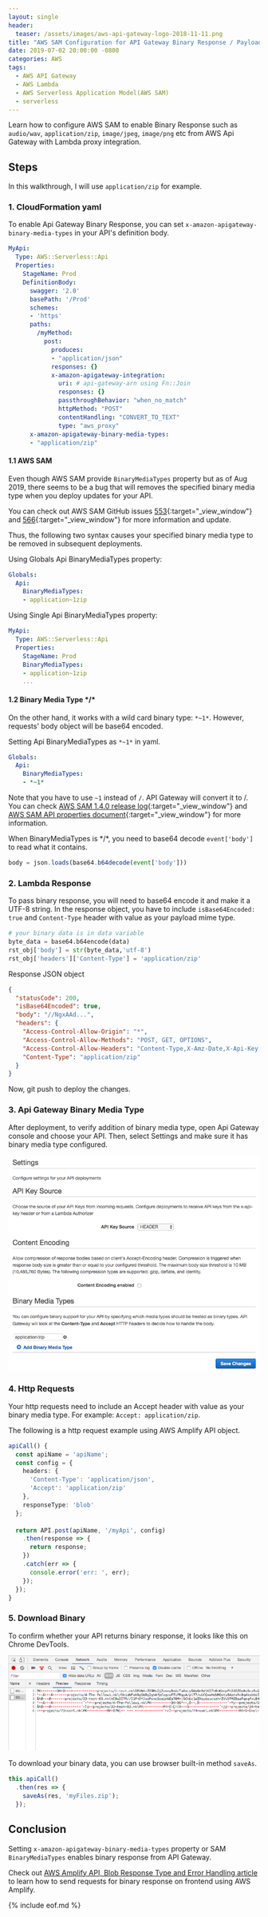 ```yaml
---
layout: single
header:
  teaser: /assets/images/aws-api-gateway-logo-2018-11-11.png
title: "AWS SAM Configuration for API Gateway Binary Response / Payloads"
date: 2019-07-02 20:00:00 -0800
categories: AWS
tags:
  - AWS API Gateway
  - AWS Lambda
  - AWS Serverless Application Model(AWS SAM)
  - serverless
---
```

Learn how to configure AWS SAM to enable Binary Response such as `audio/wav`, `application/zip`, `image/jpeg`, `image/png` etc from AWS Api Gateway with Lambda proxy integration. 

## Steps
In this walkthrough, I will use `application/zip` for example.

### 1. CloudFormation yaml 
To enable Api Gateway Binary Response, you can set `x-amazon-apigateway-binary-media-types` in your API's definition body.  

```yaml
MyApi:
  Type: AWS::Serverless::Api
  Properties:
    StageName: Prod
    DefinitionBody:
      swagger: '2.0'
      basePath: '/Prod'
      schemes: 
      - 'https'
      paths:
        /myMethod:
          post:
            produces:
            - "application/json"
            responses: {}
            x-amazon-apigateway-integration:
              uri: # api-gateway-arn using Fn::Join
              responses: {}
              passthroughBehavior: "when_no_match"
              httpMethod: "POST"
              contentHandling: "CONVERT_TO_TEXT"
              type: "aws_proxy"
      x-amazon-apigateway-binary-media-types:
      - "application/zip"
```

#### 1.1 AWS SAM

Even though AWS SAM provide `BinaryMediaTypes` property but as of Aug 2019, there seems to be a bug that will removes the specified binary media type when you deploy updates for your API.   

You can check out AWS SAM GitHub issues [553](https://github.com/awslabs/serverless-application-model/issues/553){:target="_view_window"} and [566](https://github.com/awslabs/serverless-application-model/issues/566){:target="_view_window"} for more information and update.  

Thus, the following two syntax causes your specified binary media type to be removed in subsequent deployments.

Using Globals Api BinaryMediaTypes property:  

```yaml
Globals:
  Api:
    BinaryMediaTypes:
    - application~1zip
```

Using Single Api BinaryMediaTypes property:  

```yaml
MyApi:
  Type: AWS::Serverless::Api
  Properties:
    StageName: Prod
    BinaryMediaTypes: 
    - application~1zip
    ...
```

#### 1.2 Binary Media Type \*/\*

On the other hand, it works with a wild card binary type: `*~1*`. However, requests' body object will be base64 encoded. 

Setting Api BinaryMediaTypes as `*~1*` in yaml.  

```yaml
Globals:
  Api:
    BinaryMediaTypes:
    - *~1*
```

Note that you have to use `~1` instead of `/`. API Gateway will convert it to /.
You can check [AWS SAM 1.4.0 release log](https://github.com/awslabs/serverless-application-model/releases/tag/1.4.0){:target="_view_window"} and [AWS SAM API properties document](https://github.com/awslabs/serverless-application-model/blob/master/versions/2016-10-31.md#awsserverlessapi){:target="_view_window"} for more information.

When BinaryMediaTypes is \*/\*, you need to base64 decode `event['body']` to read what it  contains.  

```javascript
body = json.loads(base64.b64decode(event['body']))
```

### 2. Lambda Response
To pass binary response, you will need to base64 encode it and make it a UTF-8 string. In the response object, you have to include `isBase64Encoded: true` and `Content-Type` header with value as your payload mime type.  

```python
# your binary data is in data variable
byte_data = base64.b64encode(data)
rst_obj['body'] = str(byte_data,'utf-8')
rst_obj['headers']['Content-Type'] = 'application/zip'
```

Response JSON object  

```json
{
  "statusCode": 200,
  "isBase64Encoded": true,
  "body": "//NgxAAd...",
  "headers": {
    "Access-Control-Allow-Origin": "*",
    "Access-Control-Allow-Methods": "POST, GET, OPTIONS",
    "Access-Control-Allow-Headers": "Content-Type,X-Amz-Date,X-Api-Key,X-Amz-Security-Token",
    "Content-Type": "application/zip"
  }
}
```

Now, git push to deploy the changes.  

### 3. Api Gateway Binary Media Type
After deployment, to verify addition of binary media type, open Api Gateway console and choose your API. Then, select Settings and make sure it has binary media type configured.

![Api Gateway Binary Media Type](/assets/images/2019-07-02-aws-sam-configuration-for-api-gateway-binary-response/aws-api-gateway-binary-media-types.png)

### 4. Http Requests
Your http requests need to include an Accept header with value as your binary media type. For example: `Accept: application/zip`.  

The following is a http request example using AWS Amplify API object.  

```typescript
apiCall() {
  const apiName = 'apiName';
  const config = {
    headers: {
      'Content-Type': 'application/json',
      'Accept': 'application/zip'
    },
    responseType: 'blob'
  };

  return API.post(apiName, '/myApi', config)
    .then(response => {
      return response;
    })
    .catch(err => {
      console.error('err: ', err);
    });
  });
}
```

### 5. Download Binary
To confirm whether your API returns binary response, it looks like this on Chrome DevTools.  

![Api Gateway Binary Media Type](/assets/images/2019-07-02-aws-sam-configuration-for-api-gateway-binary-response/aws-api-gateway-binary-response-and-save-as.png)

To download your binary data, you can use browser built-in method `saveAs`.

```javascript
this.apiCall()
  .then(res => {
    saveAs(res, 'myFiles.zip');
  });
```

## Conclusion
Setting `x-amazon-apigateway-binary-media-types` property or SAM `BinaryMediaTypes` enables binary response from API Gateway. 

Check out [AWS Amplify API, Blob Response Type and Error Handling article](https://jun711.github.io/aws/aws-amplify-handle-blob-response-and-json-error-response/) to learn how to send requests for binary response on frontend using AWS Amplify.   

{% include eof.md %}

